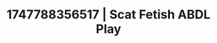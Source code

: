 ---
categories:
- Pussy eating
- Softcore surrealism
- Self-pleasure
- Latina
- Pleasure activism
image: /assets/images/1747788356517.jpg
layout: post
seo:
  description: Featured content with artistic ABDL Play, Scat Fetish. HD images available.
  keywords: ABDL Play, Scat Fetish
  og_image: /assets/images/1747788356517.jpg
  schema_type: VisualArtwork
tags:
- ABDL Play
- '#1747788356517'
- Scat Fetish
title: 1747788356517 | Scat Fetish ABDL Play
---
